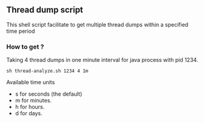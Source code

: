 ## Thread dump script

This shell script facilitate to get multiple thread dumps within a specified time period

### How to get ?

Taking 4 thread dumps in one minute interval for java process with pid 1234.
```
sh thread-analyze.sh 1234 4 1m
```

Available time units

- s for seconds (the default)
- m for minutes.
- h for hours.
- d for days.